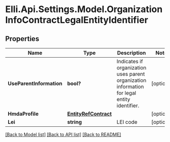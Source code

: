 # Elli.Api.Settings.Model.OrganizationInfoContractLegalEntityIdentifier
## Properties

Name | Type | Description | Notes
------------ | ------------- | ------------- | -------------
**UseParentInformation** | **bool?** | Indicates if organization uses parent organization information for legal entity identifier. | [optional] 
**HmdaProfile** | [**EntityRefContract**](EntityRefContract.md) |  | [optional] 
**Lei** | **string** | LEI code | [optional] 

[[Back to Model list]](../README.md#documentation-for-models) [[Back to API list]](../README.md#documentation-for-api-endpoints) [[Back to README]](../README.md)

